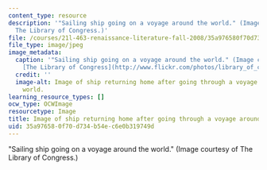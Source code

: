 ```yaml
---
content_type: resource
description: '"Sailing ship going on a voyage around the world." (Image courtesy of
  The Library of Congress.)'
file: /courses/21l-463-renaissance-literature-fall-2008/35a976580f70d734b54ec6e0b319749d_21l-463f08-th.jpg
file_type: image/jpeg
image_metadata:
  caption: '"Sailing ship going on a voyage around the world." (Image courtesy of
    [The Library of Congress](http://www.flickr.com/photos/library_of_congress/2163497682/).)'
  credit: ''
  image-alt: Image of ship returning home after going through a voyage around the
    world.
learning_resource_types: []
ocw_type: OCWImage
resourcetype: Image
title: Image of ship returning home after going through a voyage around the world
uid: 35a97658-0f70-d734-b54e-c6e0b319749d
---
```

"Sailing ship going on a voyage around the world." (Image courtesy of The Library of Congress.)


